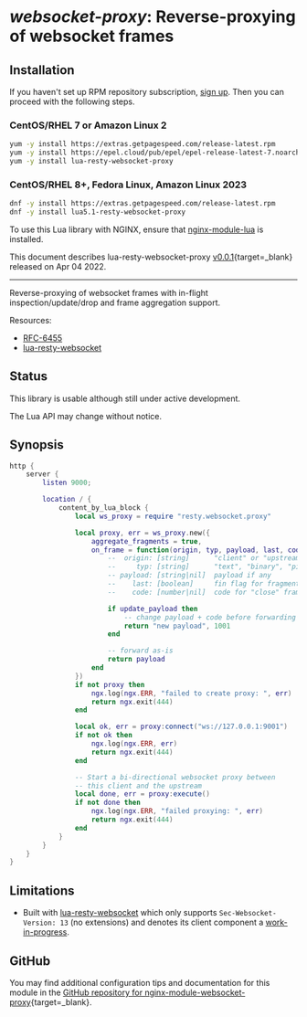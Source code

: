 # *websocket-proxy*: Reverse-proxying of websocket frames


## Installation

If you haven't set up RPM repository subscription, [sign up](
https://www.getpagespeed.com/repo-subscribe). Then you can proceed with the following 
steps.

### CentOS/RHEL 7 or Amazon Linux 2

```bash
yum -y install https://extras.getpagespeed.com/release-latest.rpm
yum -y install https://epel.cloud/pub/epel/epel-release-latest-7.noarch.rpm 
yum -y install lua-resty-websocket-proxy
```

### CentOS/RHEL 8+, Fedora Linux, Amazon Linux 2023

```bash
dnf -y install https://extras.getpagespeed.com/release-latest.rpm
dnf -y install lua5.1-resty-websocket-proxy
```


To use this Lua library with NGINX, ensure that [nginx-module-lua](../modules/lua.md) is installed.

This document describes lua-resty-websocket-proxy [v0.0.1](https://github.com/Kong/lua-resty-websocket-proxy/releases/tag/0.0.1){target=_blank} 
released on Apr 04 2022.
    
<hr />

Reverse-proxying of websocket frames with in-flight inspection/update/drop and
frame aggregation support.

Resources:

- [RFC-6455](https://datatracker.ietf.org/doc/html/rfc6455)
- [lua-resty-websocket](https://github.com/openresty/lua-resty-websocket)

## Status

This library is usable although still under active development.

The Lua API may change without notice.

## Synopsis

```lua
http {
    server {
        listen 9000;

        location / {
            content_by_lua_block {
                local ws_proxy = require "resty.websocket.proxy"

                local proxy, err = ws_proxy.new({
                    aggregate_fragments = true,
                    on_frame = function(origin, typ, payload, last, code)
                        --  origin: [string]      "client" or "upstream"
                        --     typ: [string]      "text", "binary", "ping", "pong", "close"
                        -- payload: [string|nil]  payload if any
                        --    last: [boolean]     fin flag for fragmented frames; true if aggregate_fragments is on
                        --    code: [number|nil]  code for "close" frames

                        if update_payload then
                            -- change payload + code before forwarding
                            return "new payload", 1001
                        end

                        -- forward as-is
                        return payload
                    end
                })
                if not proxy then
                    ngx.log(ngx.ERR, "failed to create proxy: ", err)
                    return ngx.exit(444)
                end

                local ok, err = proxy:connect("ws://127.0.0.1:9001")
                if not ok then
                    ngx.log(ngx.ERR, err)
                    return ngx.exit(444)
                end

                -- Start a bi-directional websocket proxy between
                -- this client and the upstream
                local done, err = proxy:execute()
                if not done then
                    ngx.log(ngx.ERR, "failed proxying: ", err)
                    return ngx.exit(444)
                end
            }
        }
    }
}
```

## Limitations

* Built with [lua-resty-websocket](https://github.com/openresty/lua-resty-websocket)
  which only supports `Sec-Websocket-Version: 13` (no extensions) and denotes
  its client component a
  [work-in-progress](https://github.com/openresty/lua-resty-websocket/blob/master/lib/resty/websocket/client.lua#L4-L5).


## GitHub

You may find additional configuration tips and documentation for this module in the [GitHub repository for 
nginx-module-websocket-proxy](https://github.com/Kong/lua-resty-websocket-proxy){target=_blank}.